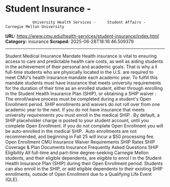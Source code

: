 # Student Insurance - 
                University Health Services -     Student Affairs - Carnegie Mellon University

**URL:** https://www.cmu.edu/health-services/student-insurance/index.html
**Category:** insurance
**Scraped:** 2025-06-28T18:16:46.509379


---

Student Medical Insurance Mandate
Health insurance is vital
to ensuring access to care and predictable health care costs, as well as aiding students in the achievement of their personal and academic goals.
That is why a
ll full-time students who are physically located in the U.S. are required to meet CMU's
health insurance mandate
each academic year.
To fulfill this mandate students must have insurance that meets
university requirements
for the duration of their time as an enrolled student, either through
enrolling in the Student Health Insurance Plan (SHIP), or
obtaining a SHIP waiver
:
The enroll/waive process must be completed during a student's
Open Enrollment
period.
SHIP enrollments and waivers do not roll over from one academic year to the next.
If you do not have insurance that meets university requirements you must
enroll in the medical SHIP
.
By default, a SHIP
placeholder charge
is posted to your student account, until you complete Open Enrollment.
If you do not complete
Open Enrollment
you will be
auto-enrolled
in the medical SHIP.  Auto enrollments are not recommended, and beginning in Fall 25 will incur a $50 processing fee.
Open Enrollment
CMU Insurance Waiver Requirements
SHIP Rates
SHIP Coverage & Plan Documents
Insurance Frequently Asked Questions
SHIP Eligibility
All full-time and part-time degree-seeking Carnegie Mellon students, and their eligible dependents, are
eligible to enrol
l
in the Student Health Insurance Plan (SHIP) during their
Open Enrollment
period.
Students can also enroll in the SHIP, or add eligible dependents to their existing SHIP enrollments, outside of Open Enrollment due to a
Qualifying Life Event
(QLE).